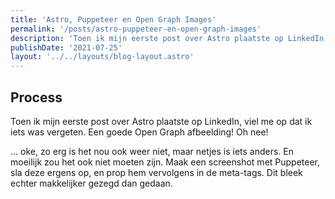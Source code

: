 ```yaml
---
title: 'Astro, Puppeteer en Open Graph Images'
permalink: '/posts/astro-puppeteer-en-open-graph-images'
description: 'Toen ik mijn eerste post over Astro plaatste op LinkedIn, viel me op dat ik iets was vergeten. Een goede Open Graph afbeelding! Oh nee! ... oke, zo erg is het nou ook weer niet, maar netjes is iets anders. En moeilijk zou het ook niet moeten zijn. Maak een screenshot met Puppeteer, sla deze ergens op, en prop hem vervolgens in de meta-tags. Dit bleek echter makkelijker gezegd dan gedaan.'
publishDate: '2021-07-25'
layout: '../../layouts/blog-layout.astro'
---
```


## Process

Toen ik mijn eerste post over Astro plaatste op LinkedIn, viel me op dat ik iets was vergeten. Een goede Open Graph afbeelding! Oh nee!

... oke, zo erg is het nou ook weer niet, maar netjes is iets anders. En moeilijk zou het ook niet moeten zijn. Maak een screenshot met Puppeteer, sla deze ergens op, en prop hem vervolgens in de meta-tags. Dit bleek echter makkelijker gezegd dan gedaan.

